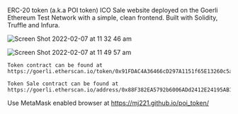 ERC-20 token (a.k.a POI token) ICO Sale website deployed on the Goerli Ethereum Test Network with a simple, clean frontend. Built with Solidity, Truffle and Infura. 

![Screen Shot 2022-02-07 at 11 32 46 am](https://user-images.githubusercontent.com/50122869/152711509-99aa2166-88b1-4cdd-ba7c-c8558902a26e.png)

![Screen Shot 2022-02-07 at 11 49 57 am](https://user-images.githubusercontent.com/50122869/152712624-266d45de-b735-43ab-a797-d889fac96f1a.png)



```
Token contract can be found at https://goerli.etherscan.io/token/0x91FDAC4A36466cD297A1151f65E13260c5aC5A10

Token Sale contract can be found at https://goerli.etherscan.io/address/0x88F382EA5792b6006ADd2412E24195AB1C46C479
```

Use MetaMask enabled browser at https://mj221.github.io/poi_token/
